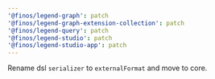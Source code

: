 ```yaml
---
'@finos/legend-graph': patch
'@finos/legend-graph-extension-collection': patch
'@finos/legend-query': patch
'@finos/legend-studio': patch
'@finos/legend-studio-app': patch
---
```

Rename dsl `serializer` to `externalFormat` and move to core.